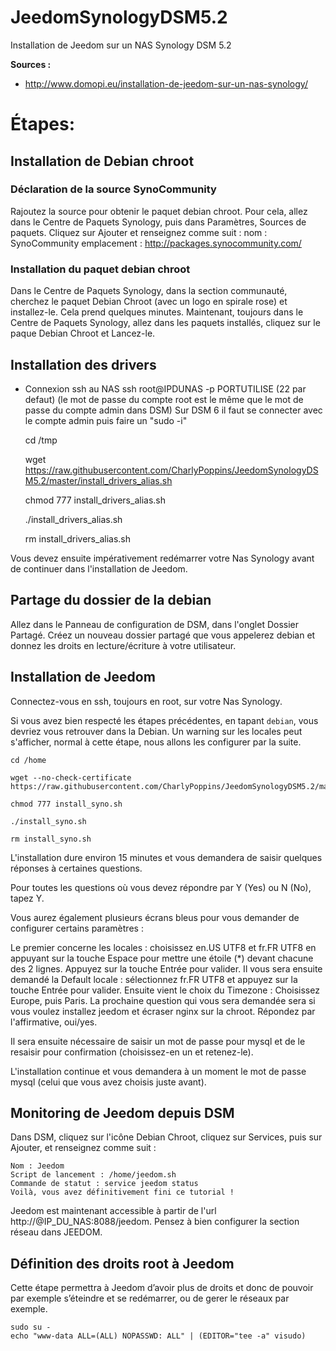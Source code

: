 # JeedomSynologyDSM5.2
Installation de Jeedom sur un NAS Synology DSM 5.2

**Sources :**
* http://www.domopi.eu/installation-de-jeedom-sur-un-nas-synology/

Étapes:
==
Installation de Debian chroot
-
### Déclaration de la source SynoCommunity
Rajoutez la source pour obtenir le paquet debian chroot. Pour cela, allez dans le Centre de Paquets Synology, puis dans Paramètres, Sources de paquets. 
Cliquez sur Ajouter et renseignez comme suit :
nom : SynoCommunity
emplacement : http://packages.synocommunity.com/

### Installation du paquet debian chroot
Dans le Centre de Paquets Synology, dans la section communauté, cherchez le paquet Debian Chroot (avec un logo en spirale rose) et installez-le. Cela prend quelques minutes. 
Maintenant, toujours dans le Centre de Paquets Synology, allez dans les paquets installés, cliquez sur le paque Debian Chroot et Lancez-le.

Installation des drivers
-
* Connexion ssh au NAS
ssh root@IPDUNAS -p PORTUTILISE (22 par defaut)
(le mot de passe du compte root est le même que le mot de passe du compte admin dans DSM)
Sur DSM 6 il faut se connecter avec le compte admin puis faire un "sudo -i"
    
    cd /tmp
    
    wget https://raw.githubusercontent.com/CharlyPoppins/JeedomSynologyDSM5.2/master/install_drivers_alias.sh
    
    chmod 777 install_drivers_alias.sh
    
    ./install_drivers_alias.sh
    
    rm install_drivers_alias.sh
    

Vous devez ensuite impérativement redémarrer votre Nas Synology avant de continuer dans l'installation de Jeedom.

Partage du dossier de la debian
-
Allez dans le Panneau de configuration de DSM, dans l'onglet Dossier Partagé. Créez un nouveau dossier partagé que vous appelerez debian et donnez les droits en lecture/écriture à votre utilisateur.

Installation de Jeedom
-
Connectez-vous en ssh, toujours en root, sur votre Nas Synology.

Si vous avez bien respecté les étapes précédentes, en tapant `debian`, vous devriez vous retrouver dans la Debian. Un warning sur les locales peut s'afficher, normal à cette étape, nous allons les configurer par la suite.


    cd /home
    
    wget --no-check-certificate https://raw.githubusercontent.com/CharlyPoppins/JeedomSynologyDSM5.2/master/install_syno.sh
    
    chmod 777 install_syno.sh
    
    ./install_syno.sh
    
    rm install_syno.sh
    
L'installation dure environ 15 minutes et vous demandera de saisir quelques réponses à certaines questions.

Pour toutes les questions où vous devez répondre par Y (Yes) ou N (No), tapez Y.

Vous aurez également plusieurs écrans bleus pour vous demander de configurer certains paramètres :

Le premier concerne les locales : choisissez en.US UTF8 et fr.FR UTF8 en appuyant sur la touche Espace pour mettre une étoile (*) devant chacune des 2 lignes. Appuyez sur la touche Entrée pour valider.
Il vous sera ensuite demandé la Default locale : sélectionnez fr.FR UTF8 et appuyez sur la touche Entrée pour valider.
Ensuite vient le choix du Timezone : Choisissez Europe, puis Paris.
La prochaine question qui vous sera demandée sera si vous voulez installez jeedom et écraser nginx sur la chroot. Répondez par l'affirmative, oui/yes.

Il sera ensuite nécessaire de saisir un mot de passe pour mysql et de le resaisir pour confirmation (choisissez-en un et retenez-le).

L'installation continue et vous demandera à un moment le mot de passe mysql (celui que vous avez choisis juste avant).

Monitoring de Jeedom depuis DSM
-
Dans DSM, cliquez sur l'icône Debian Chroot, cliquez sur Services, puis sur Ajouter, et renseignez comme suit :

    Nom : Jeedom
    Script de lancement : /home/jeedom.sh
    Commande de statut : service jeedom status
    Voilà, vous avez définitivement fini ce tutorial !

Jeedom est maintenant accessible à partir de l'url http://@IP_DU_NAS:8088/jeedom. 
Pensez à bien configurer la section réseau dans JEEDOM.

Définition des droits root à Jeedom
-
Cette étape permettra à Jeedom d’avoir plus de droits et donc de pouvoir par exemple s’éteindre et se redémarrer, ou de gerer le réseaux par exemple.

    sudo su -
    echo "www-data ALL=(ALL) NOPASSWD: ALL" | (EDITOR="tee -a" visudo)
